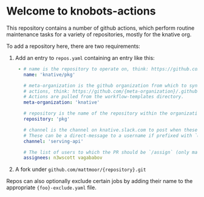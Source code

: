 # Welcome to knobots-actions

This repository contains a number of github actions, which perform routine
maintenance tasks for a variety of repositories, mostly for the knative org.

To add a repository here, there are two requirements:
1. Add an entry to `repos.yaml` containing an entry like this:

   ```yaml
    - # name is the repository to operate on, think: https://github.com/{name}.git
      name: 'knative/pkg'

      # meta-organization is the github organization from which to sync Github
      # actions, think: https://github.com/{meta-organization}/.github
      # Actions are pulled from the workflow-templates directory.
      meta-organization: 'knative'

      # repository is the name of the repository within the organization.
      repository: 'pkg'

      # channel is the channel on knative.slack.com to post when these actions fail.
      # These can be a direct-message to a username if prefixed with `@`
      channel: 'serving-api'

      # The list of users to which the PR should be `/assign` (only matters for Prow)
      assignees: n3wscott vagababov
   ```

2. A fork under `github.com/mattmoor/{repository}.git`


Repos can also optionally exclude certain jobs by adding their name to the appropriate `{foo}-exclude.yaml` file.